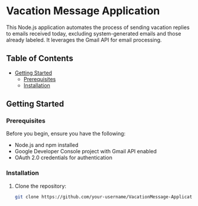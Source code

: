 # Vacation Message Application

This Node.js application automates the process of sending vacation replies to emails received today, excluding system-generated emails and those already labeled. It leverages the Gmail API for email processing.

## Table of Contents

- [Getting Started](#getting-started)
  - [Prerequisites](#prerequisites)
  - [Installation](#installation)

## Getting Started

### Prerequisites

Before you begin, ensure you have the following:

- Node.js and npm installed
- Google Developer Console project with Gmail API enabled
- OAuth 2.0 credentials for authentication

### Installation

1. Clone the repository:

   ```bash
   git clone https://github.com/your-username/VacationMessage-Application.git
